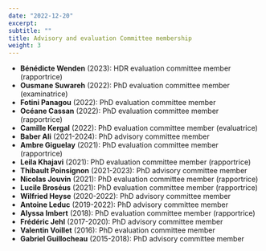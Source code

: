 ```yaml
---
date: "2022-12-20"
excerpt:
subtitle: ""
title: Advisory and evaluation Committee membership
weight: 3
---
```


- **Bénédicte Wenden** (2023): HDR evaluation committee member (rapportrice)
- **Ousmane Suwareh** (2022): PhD evaluation committee member (examinatrice)
- **Fotini Panagou** (2022): PhD evaluation committee member
- **Océane Cassan** (2022): PhD evaluation committee member (rapportrice)
- **Camille Kergal** (2022): PhD evaluation committee member (evaluatrice)
- **Baber Ali** (2021-2024): PhD advisory committee member
- **Ambre Giguelay** (2021): PhD evaluation committee member (rapportrice)
- **Leila Khajavi** (2021): PhD evaluation committee member (rapportrice)
- **Thibault Poinsignon** (2021-2023): PhD advisory committee member
- **Nicolas Jouvin** (2021): PhD evaluation committee member (rapportrice)
- **Lucile Broséus** (2021): PhD evaluation committee member (rapportrice)
- **Wilfried Heyse** (2020-2022): PhD advisory committee member
- **Antoine Leduc** (2019-2022): PhD advisory committee member
- **Alyssa Imbert** (2018): PhD evaluation committee member (rapportrice)
- **Frédéric Jehl** (2017-2020): PhD advisory committee member
- **Valentin Voillet** (2016): PhD evaluation committee member
- **Gabriel Guillocheau** (2015-2018): PhD advisory committee member
